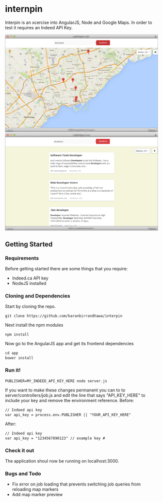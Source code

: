 internpin
=========

Interpin is an xcercise into AngularJS, Node and Google Maps. In order to test it requires an Indeed API Key. 

![alt tag](media/preview1.png)
![alt tag](media/preview2.png)

## Getting Started

### Requirements 

Before getting started there are some things that you require: 

* Indeed.ca API key
* NodeJS installed

### Cloning and Dependencies

Start by cloning the repo.

	git clone https://github.com/karanbirrandhawa/interpin

Next install the npm modules

	npm install

Now go to the AngularJS app and get its frontend dependencies

	cd app
	bower install

### Run it!

	PUBLISHER=MY_INDEED_API_KEY_HERE node server.js

If you want to make these changes permanent you can to to server/controllers/job.js and edit the line that says "API_KEY_HERE" to include your key and remove the environment reference. Before:

	// Indeed api key
	var api_key = process.env.PUBLISHER || "YOUR_API_KEY_HERE"

After:

	// Indeed api key
	var api_key = "1234567890123" // example key #

### Check it out 

The application shoul now be running on localhost:3000.

### Bugs and Todo

* Fix error on job loading that prevents switching job queries from reloading map markers
* Add map marker preview 